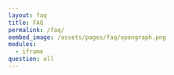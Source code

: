 ```yaml
---
layout: faq
title: FAQ
permalink: /faq/
oembed_image: /assets/pages/faq/opengraph.png
modules:
  - iframe
question: all
---
```


